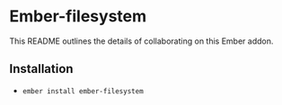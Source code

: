 # Ember-filesystem

This README outlines the details of collaborating on this Ember addon.

## Installation

* `ember install ember-filesystem`
